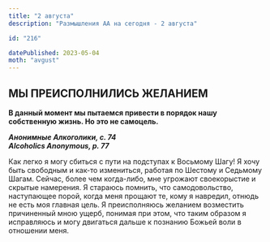 ```yaml
---
title: "2 августа"
description: "Размышления АА на сегодня - 2 августа"

id: "216"

datePublished: 2023-05-04
moth: "avgust"
---
```


## МЫ ПРЕИСПОЛНИЛИСЬ ЖЕЛАНИЕМ

**В данный момент мы пытаемся привести в порядок нашу собственную жизнь. Но
это не самоцель.**

**_Анонимные Алкоголики, с. 74  
Alcoholics Anonymous, p. 77_**

Как легко я могу сбиться с пути на подступах к Восьмому Шагу! Я хочу быть
свободным и как-то измениться, работая по Шестому и Седьмому Шагам. Сейчас,
более чем когда-либо, мне угрожают своекорыстие и скрытые намерения. Я
стараюсь помнить, что самодовольство, наступающее порой, когда меня прощают
те, кому я навредил, отнюдь не есть моя главная цель. Я преисполняюсь желанием
возместить причиненный мною ущерб, понимая при этом, что таким образом я
исправляюсь и могу двигаться дальше к познанию Божьей воли в отношении меня.

